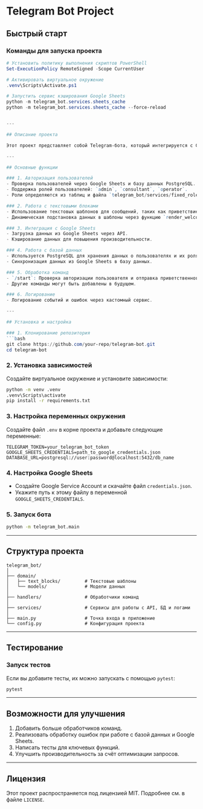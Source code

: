 # Telegram Bot Project

## Быстрый старт

### Команды для запуска проекта

```powershell
# Установить политику выполнения скриптов PowerShell
Set-ExecutionPolicy RemoteSigned -Scope CurrentUser

# Активировать виртуальное окружение
.venv\Scripts\Activate.ps1

# Запустить сервис кэширования Google Sheets
python -m telegram_bot.services.sheets_cache
python -m telegram_bot.services.sheets_cache --force-reload


---

## Описание проекта

Этот проект представляет собой Telegram-бота, который интегрируется с Google Sheets и базой данных PostgreSQL для управления пользователями и предоставления информации. Бот поддерживает авторизацию пользователей, обработку команд, а также работу с текстовыми блоками и логированием.

---

## Основные функции

### 1. Авторизация пользователей
- Проверка пользователей через Google Sheets и базу данных PostgreSQL.
- Поддержка ролей пользователей: `admin`, `consultant`, `operator`.
- Роли определяются из таблиц и файла `telegram_bot/services/fixed_roles.json`.

### 2. Работа с текстовыми блоками
- Использование текстовых шаблонов для сообщений, таких как приветствие (`welcome.md`) и информация о парке (`about_park.md`).
- Динамическая подстановка данных в шаблоны через функцию `render_welcome`.

### 3. Интеграция с Google Sheets
- Загрузка данных из Google Sheets через API.
- Кэширование данных для повышения производительности.

### 4. Работа с базой данных
- Используется PostgreSQL для хранения данных о пользователях и их ролях.
- Синхронизация данных из Google Sheets в базу данных.

### 5. Обработка команд
- `/start`: Проверка авторизации пользователя и отправка приветственного сообщения.
- Другие команды могут быть добавлены в будущем.

### 6. Логирование
- Логирование событий и ошибок через кастомный сервис.

---

## Установка и настройка

### 1. Клонирование репозитория
```bash
git clone https://github.com/your-repo/telegram-bot.git
cd telegram-bot
```

### 2. Установка зависимостей
Создайте виртуальное окружение и установите зависимости:
```bash
python -m venv .venv
.venv\Scripts\activate
pip install -r requirements.txt
```

### 3. Настройка переменных окружения
Создайте файл `.env` в корне проекта и добавьте следующие переменные:
```
TELEGRAM_TOKEN=your_telegram_bot_token
GOOGLE_SHEETS_CREDENTIALS=path_to_google_credentials.json
DATABASE_URL=postgresql://user:password@localhost:5432/db_name
```

### 4. Настройка Google Sheets
- Создайте Google Service Account и скачайте файл `credentials.json`.
- Укажите путь к этому файлу в переменной `GOOGLE_SHEETS_CREDENTIALS`.

### 5. Запуск бота
```bash
python -m telegram_bot.main
```

---

## Структура проекта

```
telegram_bot/
│
├── domain/
│   ├── text_blocks/         # Текстовые шаблоны
│   └── models/              # Модели данных
│
├── handlers/                # Обработчики команд
│
├── services/                # Сервисы для работы с API, БД и логами
│
├── main.py                  # Точка входа в приложение
└── config.py                # Конфигурация проекта
```

---

## Тестирование

### Запуск тестов
Если вы добавите тесты, их можно запускать с помощью `pytest`:
```bash
pytest
```

---

## Возможности для улучшения

1. Добавить больше обработчиков команд.
2. Реализовать обработку ошибок при работе с базой данных и Google Sheets.
3. Написать тесты для ключевых функций.
4. Улучшить производительность за счёт оптимизации запросов.

---

## Лицензия

Этот проект распространяется под лицензией MIT. Подробнее см. в файле `LICENSE`.